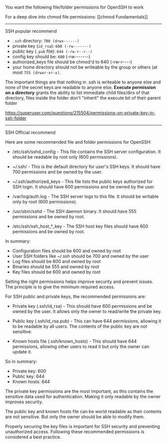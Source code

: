 You want the following file/folder permissions for OpenSSH to work

For a deep dive into chmod file permissions:
[[chmod Fundamentals]]

---


SSH popular recommend
- `.ssh` directory: `700 (drwx------)`
- private key (`id_rsa`): `600 (-rw-------)`
- public key (`.pub` file): `644 (-rw-r--r--)`
- config key should be: `600` (-rw-------)
- authorized_keys file should be chmod'd to 640 (-rw-r----)
- your home directory should not be writeable by the group or others (at most `755 (drwxr-xr-x)`.


The important things are that nothing in .ssh is writeable to anyone else and none of the secret keys are readable to anyone else. **Execute permission on a directory** grants the ability to list immediate child files/dirs of that directory, files inside the folder don't "inherit" the execute bit of their parent folder

https://superuser.com/questions/215504/permissions-on-private-key-in-ssh-folder

---
SSH Official recommend

Here are some recommended file and folder permissions for OpenSSH:

- /etc/ssh/sshd_config - This file contains the SSH server configuration. It should be readable by root only (600 permissions).

- ~/.ssh/ - This is the default directory for user's SSH keys. It should have 700 permissions and be owned by the user.

- ~/.ssh/authorized_keys - This file lists the public keys authorized for SSH login. It should have 600 permissions and be owned by the user. 

- /var/log/auth.log - The SSH server logs to this file. It should be writable only by root (600 permissions).

- /usr/sbin/sshd - The SSH daemon binary. It should have 555 permissions and be owned by root.

- /etc/ssh/ssh_host_*_key - The SSH host key files should have 600 permissions and be owned by root.

In summary:

- Configuration files should be 600 and owned by root
- User SSH folders like ~/.ssh should be 700 and owned by the user
- Log files should be 600 and owned by root 
- Binaries should be 555 and owned by root
- Key files should be 600 and owned by root

Setting the right permissions helps improve security and prevent issues. The principle is to give the minimum required access.

For SSH public and private keys, the recommended permissions are:

- Private key (.ssh/id_rsa) - This should have 600 permissions and be owned by the user. It allows only the owner to read/write the private key.

- Public key (.ssh/id_rsa.pub) - This can have 644 permissions, allowing it to be readable by all users. The contents of the public key are not sensitive.

- Known hosts file (.ssh/known_hosts) - This should have 644 permissions, allowing other users to read it but only the owner can update it.

So in summary:

- Private key: 600
- Public key: 644 
- Known hosts: 644

The private key permissions are the most important, as this contains the sensitive data used for authentication. Making it only readable by the owner improves security.

The public key and known hosts file can be world readable as their contents are not sensitive. But only the owner should be able to modify them.

Properly securing the key files is important for SSH security and preventing unauthorized access. Following these recommended permissions is considered a best practice.